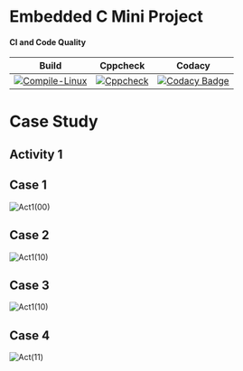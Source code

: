 # Embedded C Mini Project

#### CI and Code Quality

|Build|Cppcheck|Codacy|
|:--:|:--:|:--:|
[![Compile-Linux](https://github.com/256182/EMBEDDED_MINI_PROJECT_LTTS/actions/workflows/compile.yml/badge.svg)](https://github.com/256182/EMBEDDED_MINI_PROJECT_LTTS/actions/workflows/compile.yml)|[![Cppcheck](https://github.com/256182/EMBEDDED_MINI_PROJECT_LTTS/actions/workflows/cppcheck.yml/badge.svg)](https://github.com/256182/EMBEDDED_MINI_PROJECT_LTTS/actions/workflows/cppcheck.yml)|[![Codacy Badge](https://app.codacy.com/project/badge/Grade/643b7ca2b2dc4daba1e700c216bb87d9)](https://www.codacy.com/gh/Bharathgopal/Emb-C/dashboard?utm_source=github.com&amp;utm_medium=referral&amp;utm_content=Bharathgopal/Emb-C&amp;utm_campaign=Badge_Grade)|

# Case Study

## Activity 1

## Case 1
![Act1(00)](https://user-images.githubusercontent.com/72341259/115948397-c5ef5b80-a4eb-11eb-8022-e40183d15936.png)

## Case 2
![Act1(10)](https://user-images.githubusercontent.com/72341259/115948596-90973d80-a4ec-11eb-9ba2-a8a9e3819f2b.png)

## Case 3
![Act1(10)](https://user-images.githubusercontent.com/72341259/115948631-e23fc800-a4ec-11eb-8393-02dbfda765de.png)

## Case 4
![Act(11)](https://user-images.githubusercontent.com/72341259/115951390-28515780-a4fe-11eb-8d86-330b9c8df584.png)



